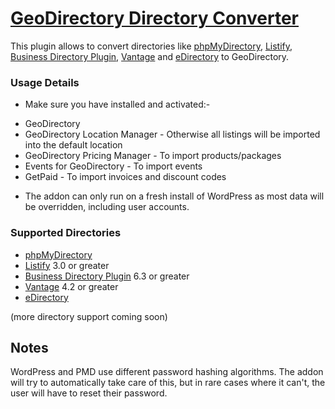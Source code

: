 # [GeoDirectory Directory Converter](https://wpgeodirectory.com/downloads/directory-converter/) #

This plugin allows to convert directories like [phpMyDirectory](https://wordpress.org/plugins/phpmydirectory/), [Listify](https://astoundify.com/products/listify/), [Business Directory Plugin](https://wordpress.org/plugins/business-directory-plugin/), [Vantage](https://www.appthemes.com/themes/vantage/) and [eDirectory](https://www.edirectory.com/) to GeoDirectory.

### Usage Details ###

- Make sure you have installed and activated:-

* GeoDirectory
* GeoDirectory Location Manager - Otherwise all listings will be imported into the default location
* GeoDirectory Pricing Manager - To import products/packages
* Events for GeoDirectory - To import events
* GetPaid - To import invoices and discount codes

- The addon can only run on a fresh install of WordPress as most data will be overridden, including user accounts.

### Supported Directories ###

* [phpMyDirectory](https://wordpress.org/plugins/phpmydirectory/)
* [Listify](https://astoundify.com/products/listify/) 3.0 or greater
* [Business Directory Plugin](https://wordpress.org/plugins/business-directory-plugin/) 6.3 or greater
* [Vantage](https://www.appthemes.com/themes/vantage/) 4.2 or greater
* [eDirectory](https://www.edirectory.com/)

(more directory support coming soon)

## Notes ###

WordPress and PMD use different password hashing algorithms. The addon will try to automatically take care of this, but in rare cases where it can't, the user will have to reset their password.